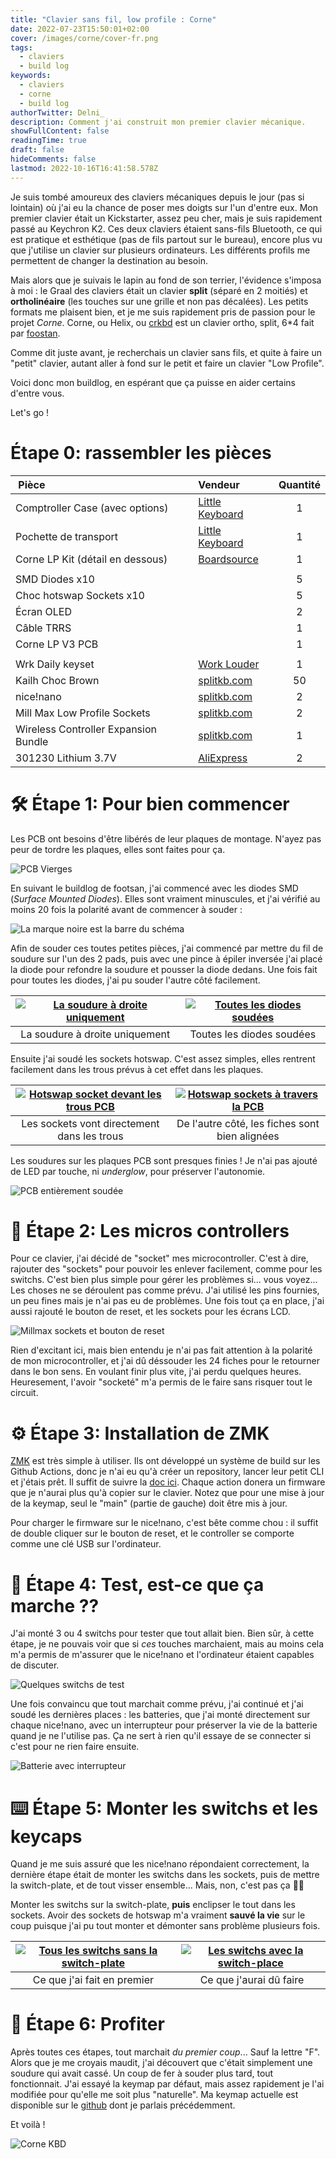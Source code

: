 ```yaml
---
title: "Clavier sans fil, low profile : Corne"
date: 2022-07-23T15:50:01+02:00
cover: /images/corne/cover-fr.png
tags:
  - claviers
  - build log
keywords:
  - claviers
  - corne
  - build log
authorTwitter: Delni_
description: Comment j'ai construit mon premier clavier mécanique.
showFullContent: false
readingTime: true
draft: false
hideComments: false
lastmod: 2022-10-16T16:41:58.578Z
---
```


Je suis tombé amoureux des claviers mécaniques depuis le jour (pas si lointain) où j'ai eu la chance de poser mes doigts sur l'un d'entre eux. Mon premier clavier était un Kickstarter, assez peu cher, mais je suis rapidement passé au Keychron K2. Ces deux claviers étaient sans-fils Bluetooth, ce qui est pratique et esthétique (pas de fils partout sur le bureau), encore plus vu que j'utilise un clavier sur plusieurs ordinateurs. Les différents profils me permettent de changer la destination au besoin.

Mais alors que je suivais le lapin au fond de son terrier, l'évidence s'imposa à moi : le Graal des claviers était un clavier **split** (séparé en 2 moitiés) et **ortholinéaire** (les touches sur une grille et non pas décalées). Les petits formats me plaisent bien, et je me suis rapidement pris de passion pour le projet _Corne_. Corne, ou Helix, ou [crkbd](https://github.com/foostan/crkbd) est un clavier ortho, split, 6\*4 fait par [foostan](https://github.com/foostan).

Comme dit juste avant, je recherchais un clavier sans fils, et quite à faire un "petit" clavier, autant aller à fond sur le petit et faire un clavier "Low Profile".

Voici donc mon buildlog, en espérant que ça puisse en aider certains d'entre vous.

Let's go !

# Étape 0: rassembler les pièces

|  Pièce                               | Vendeur              | Quantité |
| :----------------------------------- | :------------------- | :------: |
| Comptroller Case (avec options)      | [Little Keyboard][1] |    1     |
| Pochette de transport                | [Little Keyboard][2] |    1     |
| Corne LP Kit (détail en dessous)     | [Boardsource][3]     |    1     |
|                                      |
| SMD Diodes x10                       |                      |    5     |
| Choc hotswap Sockets x10             |                      |    5     |
| Écran OLED                           |                      |    2     |
| Câble TRRS                           |                      |    1     |
| Corne LP V3 PCB                      |                      |    1     |
|                                      |
| Wrk Daily keyset                     | [Work Louder][4]     |    1     |
| Kailh Choc Brown                     | [splitkb.com][5]     |    50    |
| nice!nano                            | [splitkb.com][6]     |    2     |
| Mill Max Low Profile Sockets         | [splitkb.com][7]     |    2     |
| Wireless Controller Expansion Bundle | [splitkb.com][8]     |    1     |
| 301230 Lithium 3.7V                  | [AliExpress][9]      |    2     |

# 🛠 Étape 1: Pour bien commencer

Les PCB ont besoins d'être libérés de leur plaques de montage. N'ayez pas peur de tordre les plaques, elles sont faites pour ça.

![PCB Vierges](/images/corne/2022-10-01%2016.27.36.jpg)

En suivant le buildlog de footsan, j'ai commencé avec les diodes SMD (_Surface Mounted Diodes_). Elles sont vraiment minuscules, et j'ai vérifié au moins 20 fois la polarité avant de commencer à souder :

![La marque noire est la barre du schéma](/images/corne/2022-10-01%2016.29.18.jpg)

Afin de souder ces toutes petites pièces, j'ai commencé par mettre du fil de soudure sur l'un des 2 pads, puis avec une pince à épiler inversée j'ai placé la diode pour refondre la soudure et pousser la diode dedans. Une fois fait pour toutes les diodes, j'ai pu souder l'autre côté facilement.

| [![La soudure à droite uniquement][img1]][img1] | [![Toutes les diodes soudées][img2]][img2] |
| :---------------------------------------------: | :----------------------------------------: |
|         La soudure à droite uniquement          |         Toutes les diodes soudées          |

Ensuite j'ai soudé les sockets hotswap. C'est assez simples, elles rentrent facilement dans les trous prévus à cet effet dans les plaques.

| [![Hotswap socket devant les trous PCB][img3]][img3] | [![Hotswap sockets à travers la PCB][img4]][img4] |
| :--------------------------------------------------: | :-----------------------------------------------: |
|     Les sockets vont directement dans les trous      |  De l'autre côté, les fiches sont bien alignées   |

Les soudures sur les plaques PCB sont presques finies ! Je n'ai pas ajouté de LED par touche, ni _underglow_, pour préserver l'autonomie.

![PCB entièrement soudée](/images/corne/2022-10-01%2016.29.28.jpg)

# 🔩 Étape 2: Les micros controllers

Pour ce clavier, j'ai décidé de "socket" mes microcontroller. C'est à dire, rajouter des "sockets" pour pouvoir les enlever facilement, comme pour les switchs. C'est bien plus simple pour gérer les problèmes si... vous voyez... Les choses ne se déroulent pas comme prévu. J'ai utilisé les pins fournies, un peu fines mais je n'ai pas eu de problèmes. Une fois tout ça en place, j'ai aussi rajouté le bouton de reset, et les sockets pour les écrans LCD.

![Millmax sockets et bouton de reset](/images/corne/2022-10-16%2017.01.13.jpg)

Rien d'excitant ici, mais bien entendu je n'ai pas fait attention à la polarité de mon microcontroller, et j'ai dû déssouder les 24 fiches pour le retourner dans le bon sens. En voulant finir plus vite, j'ai perdu quelques heures. Heuresement, l'avoir "socketé" m'a permis de le faire sans risquer tout le circuit.

# ⚙️ Étape 3: Installation de ZMK

[ZMK](https://zmk.dev) est très simple à utiliser. Ils ont développé un système de build sur les Github Actions, donc je n'ai eu qu'à créer un repository, lancer leur petit CLI et j'étais prêt. Il suffit de suivre la [doc ici][10]. Chaque action donera un firmware que je n'aurai plus qu'à copier sur le clavier. Notez que pour une mise à jour de la keymap, seul le "main" (partie de gauche) doit être mis à jour.

Pour charger le firmware sur le nice!nano, c'est bête comme chou : il suffit de double cliquer sur le bouton de reset, et le controller se comporte comme une clé USB sur l'ordinateur.

# 🧟 Étape 4: Test, est-ce que ça marche ??

J'ai monté 3 ou 4 switchs pour tester que tout allait bien. Bien sûr, à cette étape, je ne pouvais voir que si _ces_ touches marchaient, mais au moins cela m'a permis de m'assurer que le nice!nano et l'ordinateur étaient capables de discuter.

![Quelques switchs de test](/images/corne/2022-10-16%2016.55.57.jpg)

Une fois convaincu que tout marchait comme prévu, j'ai continué et j'ai soudé les dernières places : les batteries, que j'ai monté directement sur chaque nice!nano, avec un interrupteur pour préserver la vie de la batterie quand je ne l'utilise pas. Ça ne sert à rien qu'il essaye de se connecter si c'est pour ne rien faire ensuite.

![Batterie avec interrupteur](/images/corne/2022-10-16%2016.55.11.jpg)

# ⌨️ Étape 5: Monter les switchs et les keycaps

Quand je me suis assuré que les nice!nano répondaient correctement, la dernière étape était de monter les switchs dans les sockets, puis de mettre la switch-plate, et de tout visser ensemble... Mais, non, c'est pas ça 🤦‍♂️

Monter les switchs sur la switch-plate, **puis** enclipser le tout dans les sockets. Avoir des sockets de hotswap m'a vraiment **sauvé la vie** sur le coup puisque j'ai pu tout monter et démonter sans problème plusieurs fois.

| [![Tous les switchs sans la switch-plate][img5]][img5] | [![Les switchs avec la switch-place][img6]][img6] |
| :----------------------------------------------------: | :-----------------------------------------------: |
|              Ce que j'ai fait en premier               |              Ce que j'aurai dû faire              |

# 🎉 Étape 6: Profiter

Après toutes ces étapes, tout marchait _du premier coup_... Sauf la lettre "F". Alors que je me croyais maudit, j'ai découvert que c'était simplement une soudure qui avait cassé. Un coup de fer à souder plus tard, tout fonctionnait. J'ai essayé la keymap par défaut, mais assez rapidement je l'ai modifiée pour qu'elle me soit plus "naturelle". Ma keymap actuelle est disponible sur le [github][11] dont je parlais précédemment.

Et voilà !

![Corne KBD](/images/corne/2022-10-01%2016.30.23.jpg)

<!-- LINKS -->

[1]: https://www.littlekeyboards.com/collections/corne-cases/products/corne-comptroller-keyboard-case
[2]: https://www.littlekeyboards.com/collections/carry-cases/products/corne-carry-case
[3]: https://boardsource.xyz/store/5f2efc462902de7151495057
[4]: https://worklouder.cc/shop/wrk-daily/
[5]: https://splitkb.com/products/kailh-low-profile-choc-switches?variant=31226161627213
[6]: https://splitkb.com/products/nice-nano?variant=39408154116173
[7]: https://splitkb.com/products/mill-max-low-profile-sockets?variant=31945995845709
[8]: https://splitkb.com/products/wireless-controller-expansion-bundle?variant=42344261288195
[9]: https://aliexpress.com/item/32732458079.html
[10]: https://zmk.dev/docs/user-setup
[11]: https://github.com/Delni/zmk-config

<!-- IMAGES -->

[img1]: /images/corne/2022-10-01%2016.29.09.jpg
[img2]: /images/corne/2022-10-01%2016.29.45.jpg
[img3]: /images/corne/2022-10-01%2016.29.58.jpg
[img4]: /images/corne/2022-10-01%2016.29.41.jpg
[img5]: /images/corne/2022-10-16%2016.56.32.jpg
[img6]: /images/corne/2022-10-16%2016.56.37.jpg
